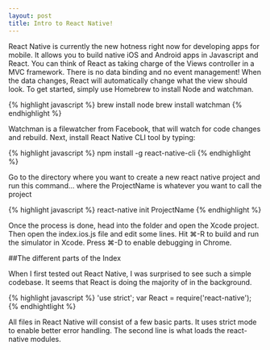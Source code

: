 ```yaml
---
layout: post
title: Intro to React Native!
---
```


<p>React Native is currently the new hotness right now for developing apps for mobile. It allows you to build native iOS and Android apps in Javascript and React. You can think of React as taking charge of the Views controller in a MVC framework. There is no data binding and no event management! When the data changes, React will automatically change what the view should look. To get started, simply use Homebrew to install Node and watchman.</p>

{% highlight javascript %}
brew install node
brew install watchman
{% endhighlight %}

<p>Watchman is a filewatcher from Facebook, that will watch for code changes and rebuild. Next, install React Native CLI tool by typing: </p>

{% highlight javascript %}
npm install -g react-native-cli
{% endhighlight %}

<p>Go to the directory where you want to create a new react native project and run this command... where the ProjectName is whatever you want to call the project</p>

{% highlight javascript %}
react-native init ProjectName
{% endhighlight %}

<p>Once the process is done, head into the folder and open the Xcode project.
Then open the index.ios.js file and edit some lines. Hit ⌘-R to build and run the simulator in Xcode. Press ⌘-D to enable debugging in Chrome.</p>

##The different parts of the Index
<p>When I first tested out React Native, I was surprised to see such a simple codebase. It seems that React is doing the majority of in the background.</p>

{% highlight javascript %}
'use strict';
var React = require('react-native');
{% endhightlight %}

<p>All files in React Native will consist of a few basic parts. It uses strict mode to enable better error handling. The second line is what loads the react-native modules.</p>

<p>










